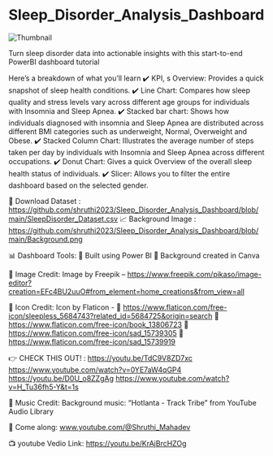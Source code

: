# Sleep_Disorder_Analysis_Dashboard

![Thumbnail](https://github.com/user-attachments/assets/f4fbbc61-053e-4ab0-a49a-523a0a6a45a1)

Turn sleep disorder data into actionable insights with this start-to-end PowerBI dashboard tutorial

Here’s a breakdown of what you’ll learn
✔️ KPI, s Overview: Provides a quick snapshot of sleep health conditions.      ✔️ Line Chart: Compares how sleep quality and stress levels vary across different age groups for individuals with Insomnia and Sleep Apnea.
✔️  Stacked bar chart: Shows how individuals diagnosed with insomnia and Sleep Apnea are distributed across different BMI categories such as underweight, Normal, Overweight and Obese.
✔️  Stacked Column Chart: Illustrates the average number of steps taken per day by individuals with Insomnia and Sleep Apnea across different occupations.
✔️  Donut Chart: Gives a quick Overview of the overall sleep health status of individuals.
✔️ Slicer: Allows you to filter the entire dashboard based on the selected gender.

📝 Download Dataset : https://github.com/shruthi2023/Sleep_Disorder_Analysis_Dashboard/blob/main/SleepDisorder_Dataset.csv
📈 Background Image : https://github.com/shruthi2023/Sleep_Disorder_Analysis_Dashboard/blob/main/Background.png

📊 Dashboard Tools:
📌 Built using Power BI
📌 Background created in Canva

🎨 Image Credit:
Image by Freepik – https://www.freepik.com/pikaso/image-editor?creation=EFc4BU2uuO#from_element=home_creations&from_view=all

🎨 Icon Credit:
Icon by Flaticon - 
📌 https://www.flaticon.com/free-icon/sleepless_5684743?related_id=5684725&origin=search
📌 https://www.flaticon.com/free-icon/book_13806723
📌 https://www.flaticon.com/free-icon/sad_15739305
📌 https://www.flaticon.com/free-icon/sad_15739919

👉 CHECK THIS OUT! : 
https://youtu.be/TdC9V8ZD7xc
https://www.youtube.com/watch?v=0YE7aW4qGP4
https://youtu.be/D0U_o8ZZgAg
https://www.youtube.com/watch?v=H_Tu36fh5-Y&t=1s

🎵 Music Credit:
 Background music: “Hotlanta - Track Tribe” from YouTube Audio Library

💙 Come along: www.youtube.com/@Shruthi_Mahadev

📺 youtube Vedio Link: https://youtu.be/KrAjBrcHZOg

